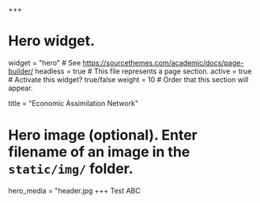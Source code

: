 +++
# Hero widget.
widget = "hero"  # See https://sourcethemes.com/academic/docs/page-builder/
headless = true  # This file represents a page section.
active = true  # Activate this widget? true/false
weight = 10  # Order that this section will appear.

title = "Economic Assimilation Network"

# Hero image (optional). Enter filename of an image in the `static/img/` folder.
hero_media = "header.jpg
+++
Test ABC
